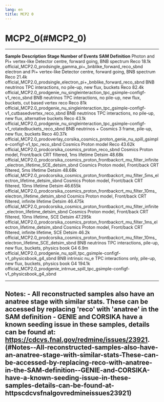 ```yaml
---
lang: en
title: MCP2 0
---
```




MCP2\_0(#MCP2_0)
=================================

  ------------------------------ ------------------------------------------------------------------------ ----------- ---------------------- ---------------------------------------------------------------------------------------------------------------------------
  **Sample**                     **Description**                                                          **Stage**   **Number of Events**   **SAM Definition**
  Photon and Pi+ vertex-like     Detector centre, forward going, BNB spectrum                             Reco        18.1k                  official\_MCP2.0\_prodsingle\_gamma\_pi+\_bnblike\_forward\_reco\_sbnd
  electron and Pi+ vertex-like   Detector centre, forward going, BNB spectrum                             Reco        21.4k                  official\_MCP2.0\_prodsingle\_electron\_pi+\_bnblike\_forward\_reco\_sbnd
  BNB neutrinos                  TPC interactions, no pile-up, new flux, buckets                          Reco        82.4k                  official\_MCP2.0\_prodgenie\_nu\_singleinteraction\_tpc\_gsimple-configf-v1\_reco\_sbnd
  BNB neutrinos                  TPC interactions, no pile-up, new flux, buckets, cut based vertex reco   Reco        81k                    official\_MCP2.0\_prodgenie\_nu\_singleinteraction\_tpc\_gsimple-configf-v1\_cutbasedvertex\_reco\_sbnd
  BNB neutrinos                  TPC interactions, no pile-up, new flux, alternative buckets              Reco        43.1k                  official\_MCP2.0\_prodgenie\_nu\_singleinteraction\_tpc\_gsimple-configf-v1\_rotatedbuckets\_reco\_sbnd
  BNB neutrinos + Cosmics        3 frame, pile-up, new flux, buckets                                      Reco        40.37k                 official\_MCP2.0\_prodoverlay\_corsika\_cosmics\_proton\_genie\_nu\_spill\_gsimple-configf-v1\_tpc\_reco\_sbnd
  Cosmics                        Proton model                                                             Reco        43.62k                 official\_MCP2.0\_prodcorsika\_cosmics\_proton\_reco\_sbnd
  Cosmics                        Proton model, Front/back CRT filtered, 1ms lifetime                      Detsim      48.68k                 official\_MCP2.0\_prodcorsika\_cosmics\_proton\_frontbackcrt\_mu\_filter\_infinite\_electron\_lifetime\_SCE\_detsim\_sbnd
  Cosmics                        Proton model, Front/back CRT filtered, 5ms lifetime                      Detsim      48.68k                 official\_MCP2.0\_prodcorsika\_cosmics\_proton\_frontbackcrt\_mu\_filter\_5ms\_electron\_lifetime\_detsim\_sbnd
  Cosmics                        Proton model, Front/back CRT filtered, 10ms lifetime                     Detsim      46.655k                official\_MCP2.0\_prodcorsika\_cosmics\_proton\_frontbackcrt\_mu\_filter\_10ms\_electron\_lifetime\_detsim\_sbnd
  Cosmics                        Proton model, Front/back CRT filtered, infinite lifetime                 Detsim      46.475k                official\_MCP2.0\_prodcorsika\_cosmics\_proton\_frontbackcrt\_mu\_filter\_infinite\_electron\_lifetime\_detsim\_sbnd
  Cosmics                        Proton model, Front/back CRT filtered, 10ms lifetime, SCE                Detsim      47.295k                official\_MCP2.0\_prodcorsika\_cosmics\_proton\_frontbackcrt\_mu\_filter\_1ms\_electron\_lifetime\_detsim\_sbnd
  Cosmics                        Proton model, Front/back CRT filtered, infinite lifetime, SCE            Detsim      46.2k                  official\_MCP2.0\_prodcorsika\_cosmics\_proton\_frontbackcrt\_mu\_filter\_10ms\_electron\_lifetime\_SCE\_detsim\_sbnd
  BNB neutrinos                  TPC interactions, pile-up, new flux, buckets, physics book               G4          6.9m                   official\_MCP2.0\_prodgenie\_nu\_spill\_tpc\_gsimple-configf-v1\_physicsbook\_g4\_sbnd
  BNB intrinsic nu\_e            TPC interactions only, pile-up, new flux, buckets, physics book          G4          194.1k                 official\_MCP2.0\_prodgenie\_intrnue\_spill\_tpc\_gsimple-configf-v1\_physicsbook\_g4\_sbnd
  ------------------------------ ------------------------------------------------------------------------ ----------- ---------------------- ---------------------------------------------------------------------------------------------------------------------------



Notes: - All reconstructed samples also have an anatree stage with similar stats. These can be accessed by replacing \'reco\' with \'anatree\' in the SAM definition - GENIE and CORSIKA have a known seeding issue in these samples, details can be found at: <https://cdcvs.fnal.gov/redmine/issues/23921>.(#Notes--All-reconstructed-samples-also-have-an-anatree-stage-with-similar-stats-These-can-be-accessed-by-replacing-reco-with-anatree-in-the-SAM-definition--GENIE-and-CORSIKA-have-a-known-seeding-issue-in-these-samples-details-can-be-found-at-httpscdcvsfnalgovredmineissues23921)
---------------------------------------------------------------------------------------------------------------------------------------------------------------------------------------------------------------------------------------------------------------------------------------------------------------------------------------------------------------------------------------------------------------------------------------------------------------------------------------------------------------------------------------------------------------------------------------------------------------------
